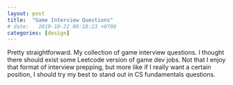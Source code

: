 ```yaml
---
layout: post
title:  "Game Interview Questions"
# date:   2019-10-22 00:18:23 +0700
categories: [design]
---
```


Pretty straightforward. My collection of game interview questions. I thought there should exist some Leetcode version of game dev jobs. Not that I enjoy that format of interview prepping, but more like if I really want a certain position, I should try my best to stand out in CS fundamentals questions. 






